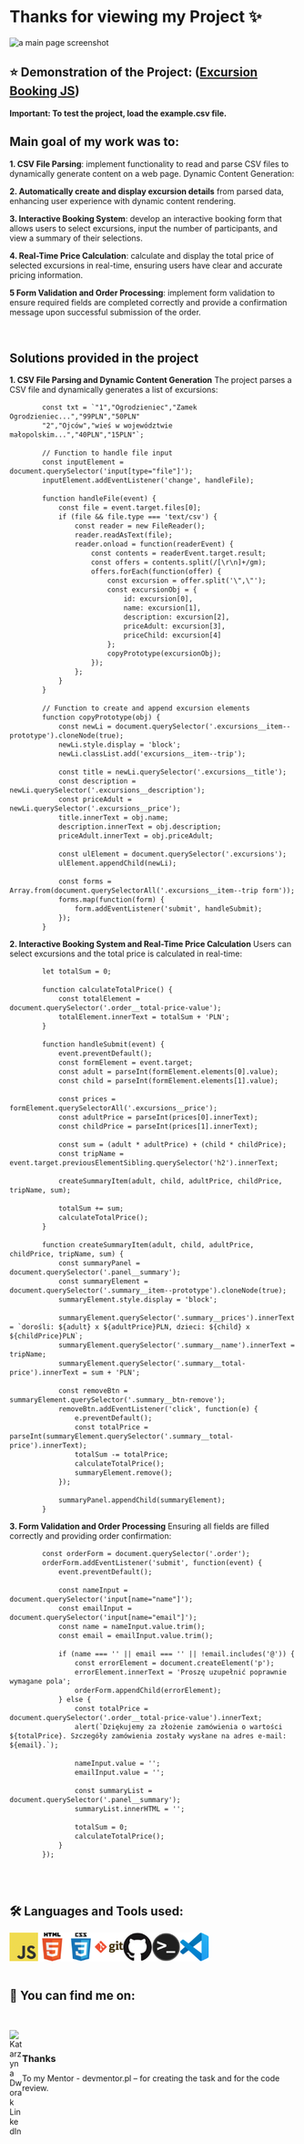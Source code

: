 # Thanks for viewing my Project ✨

![ a main page screenshot](./assets/img/scree.png)
<br />

## :star: Demonstration of the Project: ([Excursion Booking JS](https://katarzynadworak.github.io/excursion-booking-js/))
**Important: To test the project, load the example.csv file.**
<br />

## Main goal of my work was to:

**1. CSV File Parsing**: implement functionality to read and parse CSV files to dynamically generate content on a web page.
Dynamic Content Generation:

**2. Automatically create and display excursion details** from parsed data, enhancing user experience with dynamic content rendering.

**3. Interactive Booking System**: develop an interactive booking form that allows users to select excursions, input the number of participants, and view a summary of their selections.

**4. Real-Time Price Calculation**: calculate and display the total price of selected excursions in real-time, ensuring users have clear and accurate pricing information.

**5 Form Validation and Order Processing**: implement form validation to ensure required fields are completed correctly and provide a confirmation message upon successful submission of the order.

<br />

## Solutions provided in the project
**1. CSV File Parsing and Dynamic Content Generation** 
The project parses a CSV file and dynamically generates a list of excursions:

            const txt = `"1","Ogrodzieniec","Zamek Ogrodzieniec...","99PLN","50PLN"
            "2","Ojców","wieś w województwie małopolskim...","40PLN","15PLN"`;
            
            // Function to handle file input
            const inputElement = document.querySelector('input[type="file"]');
            inputElement.addEventListener('change', handleFile);
            
            function handleFile(event) {
                const file = event.target.files[0];
                if (file && file.type === 'text/csv') {
                    const reader = new FileReader();
                    reader.readAsText(file);
                    reader.onload = function(readerEvent) {
                        const contents = readerEvent.target.result;
                        const offers = contents.split(/[\r\n]+/gm);
                        offers.forEach(function(offer) {
                            const excursion = offer.split('\",\"'); 
                            const excursionObj = {
                                id: excursion[0], 
                                name: excursion[1], 
                                description: excursion[2], 
                                priceAdult: excursion[3], 
                                priceChild: excursion[4]
                            };                 
                            copyPrototype(excursionObj);
                        });
                    };
                }
            }
            
            // Function to create and append excursion elements
            function copyPrototype(obj) { 
                const newLi = document.querySelector('.excursions__item--prototype').cloneNode(true);
                newLi.style.display = 'block';
                newLi.classList.add('excursions__item--trip');
            
                const title = newLi.querySelector('.excursions__title');
                const description = newLi.querySelector('.excursions__description');
                const priceAdult = newLi.querySelector('.excursions__price');
                title.innerText = obj.name;
                description.innerText = obj.description;
                priceAdult.innerText = obj.priceAdult;
            
                const ulElement = document.querySelector('.excursions');
                ulElement.appendChild(newLi);
            
                const forms = Array.from(document.querySelectorAll('.excursions__item--trip form'));
                forms.map(function(form) {
                    form.addEventListener('submit', handleSubmit);
                });
            }
**2. Interactive Booking System and Real-Time Price Calculation**
Users can select excursions and the total price is calculated in real-time:

            let totalSum = 0;
            
            function calculateTotalPrice() {
                const totalElement = document.querySelector('.order__total-price-value');
                totalElement.innerText = totalSum + 'PLN';
            }
            
            function handleSubmit(event) {
                event.preventDefault();
                const formElement = event.target;
                const adult = parseInt(formElement.elements[0].value);
                const child = parseInt(formElement.elements[1].value);
            
                const prices = formElement.querySelectorAll('.excursions__price');
                const adultPrice = parseInt(prices[0].innerText);
                const childPrice = parseInt(prices[1].innerText);
            
                const sum = (adult * adultPrice) + (child * childPrice);
                const tripName = event.target.previousElementSibling.querySelector('h2').innerText;
            
                createSummaryItem(adult, child, adultPrice, childPrice, tripName, sum);
            
                totalSum += sum;
                calculateTotalPrice();
            }
            
            function createSummaryItem(adult, child, adultPrice, childPrice, tripName, sum) {
                const summaryPanel = document.querySelector('.panel__summary');
                const summaryElement = document.querySelector('.summary__item--prototype').cloneNode(true);
                summaryElement.style.display = 'block';
            
                summaryElement.querySelector('.summary__prices').innerText = `dorośli: ${adult} x ${adultPrice}PLN, dzieci: ${child} x ${childPrice}PLN`;
                summaryElement.querySelector('.summary__name').innerText = tripName;
                summaryElement.querySelector('.summary__total-price').innerText = sum + 'PLN';
            
                const removeBtn = summaryElement.querySelector('.summary__btn-remove');
                removeBtn.addEventListener('click', function(e) {
                    e.preventDefault();
                    const totalPrice = parseInt(summaryElement.querySelector('.summary__total-price').innerText);
                    totalSum -= totalPrice;
                    calculateTotalPrice();
                    summaryElement.remove();
                });
            
                summaryPanel.appendChild(summaryElement);
            }
**3. Form Validation and Order Processing**
Ensuring all fields are filled correctly and providing order confirmation:

            const orderForm = document.querySelector('.order');
            orderForm.addEventListener('submit', function(event) {
                event.preventDefault();
            
                const nameInput = document.querySelector('input[name="name"]');
                const emailInput = document.querySelector('input[name="email"]');
                const name = nameInput.value.trim();
                const email = emailInput.value.trim();
            
                if (name === '' || email === '' || !email.includes('@')) {
                    const errorElement = document.createElement('p');
                    errorElement.innerText = 'Proszę uzupełnić poprawnie wymagane pola';
                    orderForm.appendChild(errorElement);
                } else {
                    const totalPrice = document.querySelector('.order__total-price-value').innerText;
                    alert(`Dziękujemy za złożenie zamówienia o wartości ${totalPrice}. Szczegóły zamówienia zostały wysłane na adres e-mail: ${email}.`);
            
                    nameInput.value = '';
                    emailInput.value = '';
            
                    const summaryList = document.querySelector('.panel__summary');
                    summaryList.innerHTML = '';
            
                    totalSum = 0;
                    calculateTotalPrice();
                }
            });

<br />
<br />

## 🛠️ Languages and Tools used: 

<img align="left" alt="JavaScript" width="50px" src="https://raw.githubusercontent.com/github/explore/379d8d145b878a5b7a1c2a5b5800b1d82d5c8c8f/topics/javascript/javascript.png" />

<img align="left" alt="HTML5" width="50px" src="https://raw.githubusercontent.com/github/explore/80688e429a7d4ef2fca1e82350fe8e3517d3494d/topics/html/html.png" />

<img align="left" alt="CSS3" width="50px" src="https://raw.githubusercontent.com/github/explore/80688e429a7d4ef2fca1e82350fe8e3517d3494d/topics/css/css.png" />

<img align="left" alt="Git" width="50px" src="https://raw.githubusercontent.com/github/explore/80688e429a7d4ef2fca1e82350fe8e3517d3494d/topics/git/git.png" />

<img align="left" alt="GitHub" width="50px" src="https://raw.githubusercontent.com/github/explore/78df643247d429f6cc873026c0622819ad797942/topics/github/github.png" />

<img align="left" alt="Terminal" width="50px" src="https://raw.githubusercontent.com/github/explore/80688e429a7d4ef2fca1e82350fe8e3517d3494d/topics/terminal/terminal.png" />

<img align="left" alt="Visual Studio Code" width="50px" src="https://raw.githubusercontent.com/github/explore/80688e429a7d4ef2fca1e82350fe8e3517d3494d/topics/visual-studio-code/visual-studio-code.png" />

<br />
<br />
<br />
<br />

## :blue_heart:  You can find me on:
<br/>

[<img align="left" alt="Katarzyna Dworak LinkedIn" width="22px" src="https://cdn.jsdelivr.net/npm/simple-icons@v3/icons/linkedin.svg" />](https://www.linkedin.com/in/katarzynadworakk/)

 
<br />

### Thanks
To my Mentor - devmentor.pl – for creating the task and for the code review.
